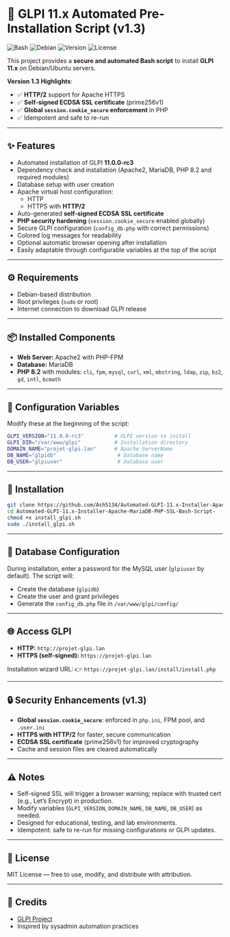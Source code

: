 # 🚀 GLPI 11.x Automated Pre-Installation Script (v1.3)

![Bash](https://img.shields.io/badge/Script-Bash-green)
![Debian](https://img.shields.io/badge/OS-Debian)
![Version](https://img.shields.io/badge/Version-1.3-orange)
![License](https://img.shields.io/badge/License-MIT-lightgrey)

This project provides a **secure and automated Bash script** to install **GLPI 11.x** on Debian/Ubuntu servers.  

**Version 1.3 Highlights**:  
- ✅ **HTTP/2** support for Apache HTTPS  
- ✅ **Self-signed ECDSA SSL certificate** (prime256v1)  
- ✅ **Global `session.cookie_secure` enforcement** in PHP  
- ✅ Idempotent and safe to re-run  

---

## ✨ Features

- Automated installation of GLPI **11.0.0-rc3**
- Dependency check and installation (Apache2, MariaDB, PHP 8.2 and required modules)
- Database setup with user creation
- Apache virtual host configuration:
  - HTTP
  - HTTPS with **HTTP/2**
- Auto-generated **self-signed ECDSA SSL certificate**
- **PHP security hardening** (`session.cookie_secure` enabled globally)
- Secure GLPI configuration (`config_db.php` with correct permissions)
- Colored log messages for readability
- Optional automatic browser opening after installation
- Easily adaptable through configurable variables at the top of the script

---

## ⚙️ Requirements

- Debian-based distribution  
- Root privileges (`sudo` or root)  
- Internet connection to download GLPI release  

---

## 📦 Installed Components

- **Web Server:** Apache2 with PHP-FPM  
- **Database:** MariaDB  
- **PHP 8.2** with modules: `cli`, `fpm`, `mysql`, `curl`, `xml`, `mbstring`, `ldap`, `zip`, `bz2`, `gd`, `intl`, `bcmath`

---

## 🔧 Configuration Variables

Modify these at the beginning of the script:

```bash
GLPI_VERSION="11.0.0-rc3"          # GLPI version to install
GLPI_DIR="/var/www/glpi"           # Installation directory
DOMAIN_NAME="projet-glpi.lan"      # Apache ServerName
DB_NAME="glpidb"                    # Database name
DB_USER="glpiuser"                  # Database user
````

---

## 🚀 Installation

```bash
git clone https://github.com/Ash5134/Automated-GLPI-11.x-Installer-Apache-MariaDB-PHP-SSL-Bash-Script-.git
cd Automated-GLPI-11.x-Installer-Apache-MariaDB-PHP-SSL-Bash-Script-
chmod +x install_glpi.sh
sudo ./install_glpi.sh
```

---

## 🔑 Database Configuration

During installation, enter a password for the MySQL user (`glpiuser` by default).
The script will:

* Create the database (`glpidb`)
* Create the user and grant privileges
* Generate the `config_db.php` file in `/var/www/glpi/config/`

---

## 🌐 Access GLPI

* **HTTP:** `http://projet-glpi.lan`
* **HTTPS (self-signed):** `https://projet-glpi.lan`

Installation wizard URL:
👉 `https://projet-glpi.lan/install/install.php`

---

## 🔒 Security Enhancements (v1.3)

* **Global `session.cookie_secure`**: enforced in `php.ini`, FPM pool, and `.user.ini`
* **HTTPS with HTTP/2** for faster, secure communication
* **ECDSA SSL certificate** (prime256v1) for improved cryptography
* Cache and session files are cleared automatically

---

## ⚠️ Notes

* Self-signed SSL will trigger a browser warning; replace with trusted cert (e.g., Let’s Encrypt) in production.
* Modify variables (`GLPI_VERSION`, `DOMAIN_NAME`, `DB_NAME`, `DB_USER`) as needed.
* Designed for educational, testing, and lab environments.
* Idempotent: safe to re-run for missing configurations or GLPI updates.

---

## 📜 License

MIT License — free to use, modify, and distribute with attribution.

---

## 🙌 Credits

* [GLPI Project](https://glpi-project.org/)
* Inspired by sysadmin automation practices

